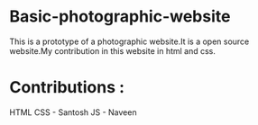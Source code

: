 # Basic-photographic-website
This is a prototype of a photographic website.It is a open source website.My contribution in this website in html and css. 

# Contributions :
 HTML CSS - Santosh
 JS - Naveen
